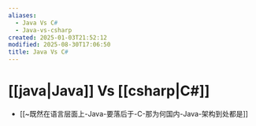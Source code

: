 ```yaml
---
aliases:
  - Java Vs C#
  - Java-vs-csharp
created: 2025-01-03T21:52:12
modified: 2025-08-30T17:06:50
title: Java Vs C#
---
```


# [[java|Java]] Vs [[csharp|C#]]

- [[~既然在语言层面上-Java-要落后于-C-那为何国内-Java-架构到处都是]]
